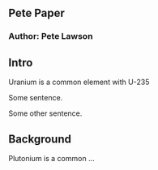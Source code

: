 ## Pete Paper
### Author: Pete Lawson

## Intro

Uranium is a common element with U-235

Some sentence. 

Some other sentence.

## Background
Plutonium is a common ...

